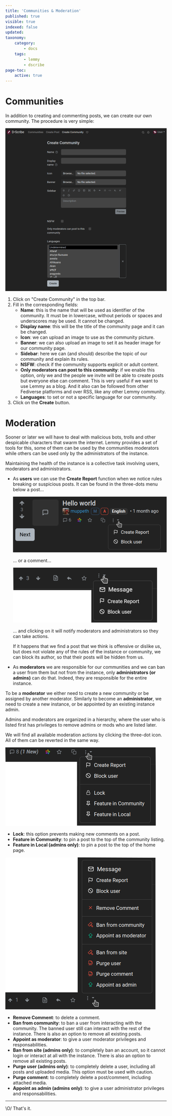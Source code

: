 ```yaml
---
title: 'Communities & Moderation'
published: true
visible: true
indexed: false
updated:
taxonomy:
    category:
        - docs
    tags:
        - lemmy
        - dscribe
page-toc:
    active: true
---
```


# Communities
In addition to creating and commenting posts, we can create our own community. The procedure is very simple:

![](en/communities.creation.png)

1. Click on "Create Community" in the top bar.
2. Fill in the corresponding fields:
   - **Name**: this is the name that will be used as identifier of the community. It must be in lowercase, without periods or spaces and underscores may be used. It cannot be changed.
   - **Display name**: this will be the title of the community page and it can be changed.
   - **Icon**: we can upload an image to use as the community picture.
   - **Banner**: we can also upload an image to set it as header image for our community page.
   - **Sidebar**: here we can (and should) describe the topic of our community and explain its rules.
   - **NSFW**: check if the community supports explicit or adult content.
   - **Only moderators can post to this community**: if we enable this option, only we and the people we invite will be able to create posts but everyone else can comment. This is very useful if we want to use Lemmy as a blog. And it also can be followed from other Fediverse platforms and over RSS, like any other Lemmy community.
   - **Languages**: to set or not a specific language for our community.
3. Click on the **Create** button.

# Moderation
Sooner or later we will have to deal with malicious bots, trolls and other despicable characters that swarm the internet. Lemmy provides a set of tools for this, some of them can be used by the communities moderators while others can be used only by the administrators of the instance.

Maintaining the health of the instance is a collective task involving users, moderators and administrators.

- As **users** we can use the **Create Report** function when we notice rules breaking or suspicious posts. It can be found in the three-dots menu below a post...

  ![](en/reporting.png)

  ... or a comment...

  ![](en/moderation.png)

  ... and clicking on it will notify moderators and administrators so they can take actions.

  If it happens that we find a post that we think is offensive or dislike us, but does not violate any of the rules of the instance or community, we can block its author, so that their posts will be hidden from us.

- As **moderators** we are responsible for our communities and we can ban a user from them but not from the instance, only **administrators (or admins)** can do that. Indeed, they are responsible for the entire instance.

To be a **moderator** we either need to create a new community or be assigned by another moderator. Similarly to become an **administrator**, we need to create a new instance, or be appointed by an existing instance admin.

Admins and moderators are organized in a hierarchy, where the user who is listed first has privileges to remove admins or mods who are listed later.

We will find all available moderation actions by clicking the three-dot icon. All of them can be reverted in the same way.

![](en/admin.1.png)

- **Lock**: this option prevents making new comments on a post.
- **Feature in Community**: to pin a post to the top of the community listing.
- **Feature in Local (admins only)**: to pin a post to the top of the home page.

![](en/admin.2.png)

- **Remove Comment**: to delete a comment.
- **Ban from community**: to ban a user from interacting with the community. The banned user still can interact with the rest of the instance. There is also an option to remove all existing posts.
- **Appoint as moderator**: to give a user moderator privileges and responsabilities.
- **Ban from site (admins only)**: to completely ban an account, so it cannot login or interact at all with the instance. There is also an option to remove all existing posts.
- **Purge user (admins only)**: to completely delete a user, including all posts and uploaded media. This option must be used with caution.
- **Purge comment**: to completely delete a post/comment, including attached media.
- **Appoint as admin (admins only)**: to give a user administrator privileges and responsabilities.

---

\O/ That's it.